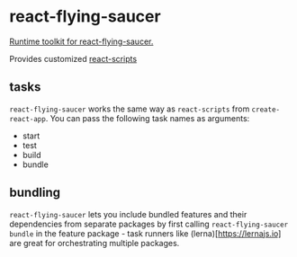 # react-flying-saucer

[Runtime toolkit for react-flying-saucer.](https://github.com/d3dc/react-flying-saucer)

Provides customized [react-scripts](https://github.com/facebook/create-react-app#readme)

## tasks

`react-flying-saucer` works the same way as `react-scripts` from `create-react-app`. You can pass the following task names as arguments:

- start
- test
- build
- bundle

## bundling

`react-flying-saucer` lets you include bundled features and their dependencies from separate packages by first calling `react-flying-saucer bundle` in the feature package - task runners like (lerna)[https://lernajs.io] are great for orchestrating multiple packages.
